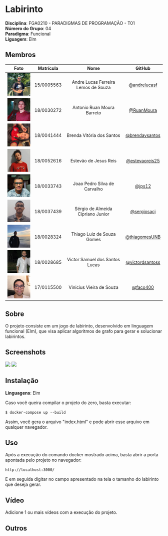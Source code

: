 # Labirinto

**Disciplina**: FGA0210 - PARADIGMAS DE PROGRAMAÇÃO - T01 <br>
**Número do Grupo**: 04<br>
**Paradigma**: Funcional<br>
**Liguagem**: Elm


## Membros

| Foto | Matrícula | Nome | GitHub |
|:--:|:--:|:--:|:--:|
| <img src="./images/members/andre.jpg" width="100">| 15/0005563 | Andre Lucas Ferreira Lemos de Souza | [@andrelucasf](https://github.com/andrelucasf) 
| <img src="./images/members/ruan.jpg" width="100">| 18/0030272 | Antonio Ruan Moura Barreto | [@RuanMoura](https://github.com/RuanMoura) 
| <img src="./images/members/brenda.jpg" width="100">| 18/0041444 | Brenda Vitória dos Santos | [@brendavsantos](https://github.com/brendavsantos)
| <img src="./images/members/estevao.jpg" width="100">| 18/0052616 | Estevão de Jesus Reis | [@estevaoreis25](https://github.com/estevaoreis25)
| <img src="./images/members/joao.jpg" width="100">| 18/0033743 | Joao Pedro Silva de Carvalho | [@jps12](https://github.com/jps12) 
| <img src="./images/members/sergio.jpg" width="100">| 18/0037439 | Sérgio de Almeida Cipriano Junior | [@sergiosacj](https://github.com/sergiosacj) 
| <img src="./images/members/thiago.jpg" width="100">| 18/0028324 | Thiago Luiz de Souza Gomes| [@thiagomesUNB](https://github.com/thiagomesUNB) 
| <img src="./images/members/victor.jpg" width="100">| 18/0028685 | Victor Samuel dos Santos Lucas| [@victordsantoss](https://github.com/victordsantoss) 
| <img src="./images/members/vini.jpg" width="100">| 17/0115500 | Vinicius Vieira de Souza | [@faco400](https://github.com/faco400) 

## Sobre 
O projeto consiste em um jogo de labirinto, desenvolvido em linguagem funcional (Elm), que visa aplicar algoritmos de grafo para gerar e solucionar labirintos.

## Screenshots
<img src="https://media.discordapp.net/attachments/825425258437541938/942939887387148338/unknown.png?width=976&height=475" width="500">

<img src="https://media.discordapp.net/attachments/825425258437541938/942940857454178385/unknown.png?width=982&height=475" width="500">

## Instalação 
**Linguagens**: Elm<br>

Caso você queira compilar o projeto do zero, basta executar:
```
$ docker-compose up --build
```

Assim, você gera o arquivo "index.html" e pode abrir esse arquivo em qualquer navegador.

## Uso 

Após a execução do comando docker mostrado acima, basta abrir a porta apontada pelo projeto no navegador:
```
http://localhost:3000/
```
E em seguida digitar no campo apresentado na tela o tamanho do labirinto que deseja gerar.

## Vídeo
Adicione 1 ou mais vídeos com a execução do projeto.

## Outros 
